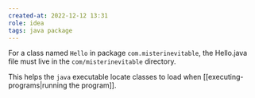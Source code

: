 ```yaml
---
created-at: 2022-12-12 13:31
role: idea
tags: java package
---
```


For a class named `Hello` in package `com.misterinevitable`, the Hello.java file must live in the `com/misterinevitable` directory. 

This helps the `java` executable locate classes to load when [[executing-programs|running the program]].

